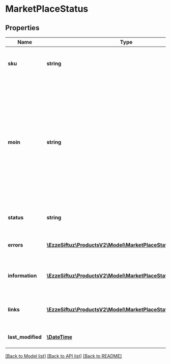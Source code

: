 # MarketPlaceStatus

## Properties
Name | Type | Description | Notes
------------ | ------------- | ------------- | -------------
**sku** | **string** | Partner-unique identifier for a product variation provided by the partner | [optional] 
**moin** | **string** | Is an identifier, generated by the OTTO marketplace, for a product variation together with the associated content. Is used in the context of \&quot;Wettbewerb am Artikel\&quot; to confirm the content of the existing variation and its correctness and to put the own offer live for this variation. | [optional] 
**status** | **string** | the status of the variation on the OTTO market place | [optional] 
**errors** | [**\EzzeSiftuz\ProductsV2\Model\MarketPlaceStatusError[]**](MarketPlaceStatusError.md) | errors that occurred when processing the variation | [optional] 
**information** | [**\EzzeSiftuz\ProductsV2\Model\MarketPlaceStatusInformation[]**](MarketPlaceStatusInformation.md) | information for product optimization on the OTTO market place | [optional] 
**links** | [**\EzzeSiftuz\ProductsV2\Model\MarketPlaceStatusLink[]**](MarketPlaceStatusLink.md) | contains the link to the partner variation data and to the product in OTTO shop | [optional] 
**last_modified** | [**\DateTime**](\DateTime.md) | last change of the marketplace status | [optional] 

[[Back to Model list]](../../README.md#documentation-for-models) [[Back to API list]](../../README.md#documentation-for-api-endpoints) [[Back to README]](../../README.md)

